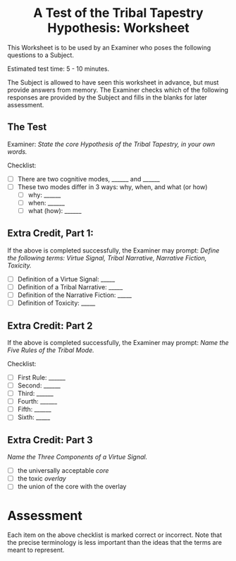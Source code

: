 <h1 align="center" >A Test of the Tribal Tapestry Hypothesis: Worksheet</h1>

This Worksheet is to be used by an Examiner who poses the following questions to a Subject.

Estimated test time: 5 - 10 minutes.

The Subject is allowed to have seen this worksheet in advance, but must provide answers from memory. The Examiner checks which of the following responses are provided by the Subject and fills in the blanks for later assessment.

## The Test

Examiner: *State the core Hypothesis of the Tribal Tapestry, in your own words.*

Checklist:
- [ ] There are two cognitive modes, ______ and ______
- [ ] These two modes differ in 3 ways: why, when, and what (or how)
  - [ ] why: ______
  - [ ] when: ______
  - [ ] what (how): ______

## Extra Credit, Part 1:

If the above is completed successfully, the Examiner may prompt: *Define the following terms: Virtue Signal, Tribal Narrative, Narrative Fiction, Toxicity.*

- [ ] Definition of a Virtue Signal: _____
- [ ] Definition of a Tribal Narrative: _____
- [ ] Definition of the Narrative Fiction: _____
- [ ] Definition of Toxicity: _____

## Extra Credit: Part 2

If the above is completed successfully, the Examiner may prompt: *Name the Five Rules of the Tribal Mode.*

Checklist:
- [ ] First Rule: ______
- [ ] Second: ______
- [ ] Third: ______
- [ ] Fourth: ______
- [ ] Fifth: ______
- [ ] Sixth: _____

## Extra Credit: Part 3

*Name the Three Components of a Virtue Signal.*
- [ ] the universally acceptable *core*
- [ ] the toxic *overlay*
- [ ] the union of the core with the overlay

# Assessment

Each item on the above checklist is marked correct or incorrect. Note that the precise terminology is less important than the ideas that the terms are meant to represent.
